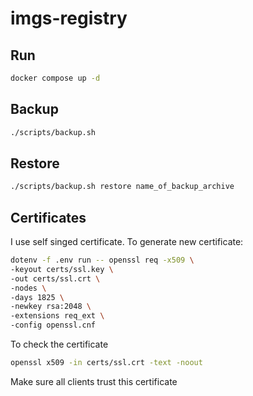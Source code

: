 # imgs-registry

## Run

```sh
docker compose up -d
```

## Backup

```sh
./scripts/backup.sh
```

## Restore

```sh
./scripts/backup.sh restore name_of_backup_archive
```

## Certificates

I use self singed certificate. To generate new certificate:

```sh
dotenv -f .env run -- openssl req -x509 \
-keyout certs/ssl.key \
-out certs/ssl.crt \
-nodes \
-days 1825 \
-newkey rsa:2048 \
-extensions req_ext \
-config openssl.cnf
```

To check the certificate

```sh
openssl x509 -in certs/ssl.crt -text -noout
```

Make sure all clients trust this certificate
